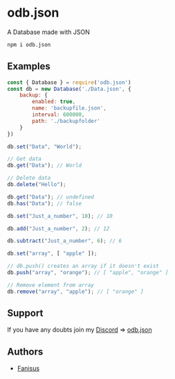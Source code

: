 
# odb.json

A Database made with JSON

```bash
npm i odb.json
```

## Examples

```javascript
const { Database } = require('odb.json')
const db = new Database('./Data.json', {
    backup: {
        enabled: true,
        name: 'backupfile.json',
        interval: 600000,
        path: './backupfolder'
    }
})

db.set("Data", "World");

// Get data
db.get("Data"); // World

// Delete data
db.delete("Hello");

db.get("Data"); // undefined
db.has("Data"); // false

db.set("Just_a_number", 10); // 10

db.add("Just_a_number", 2); // 12

db.subtract("Just_a_number", 6); // 6

db.set("array", [ "apple" ]);

// db.push() creates an array if it doesn't exist
db.push("array", "orange"); // [ "apple", "orange" ]

// Remove element from array
db.remove("array", "apple"); // [ "orange" ]

```
## Support

If you have any doubts join my [Discord](https://discord.gg/UUyKfuCVDx) => [odb.json](https://discord.gg/UUyKfuCVDx)

## Authors

- [Fanisus](https://github.com/Fanisus)